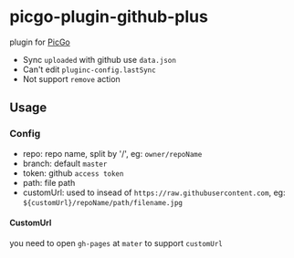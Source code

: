 # picgo-plugin-github-plus

plugin for [PicGo](https://github.com/Molunerfinn/PicGo)

- Sync `uploaded` with github use `data.json`
- Can't edit `pluginc-config.lastSync`
- Not support `remove` action

## Usage

### Config

- repo: repo name, split by '/', eg: `owner/repoName`
- branch: default `master`
- token: github `access token`
- path: file path
- customUrl: used to insead of `https://raw.githubusercontent.com`, eg: `${customUrl}/repoName/path/filename.jpg`

#### CustomUrl

  you need to open `gh-pages` at `mater` to support `customUrl`
